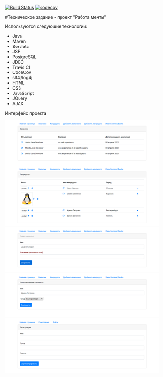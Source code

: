 [![Build Status](https://travis-ci.org/IvanBelyaev/job4j_dreamjob.svg?branch=main)](https://travis-ci.org/IvanBelyaev/job4j_dreamjob)
[![codecov](https://codecov.io/gh/IvanBelyaev/job4j_dreamjob/branch/main/graph/badge.svg)](https://codecov.io/gh/IvanBelyaev/job4j_dreamjob)

#Техническое задание - проект "Работа мечты"

Используются следующие технологии:
 - Java
 - Maven
 - Servlets
 - JSP
 - PostgreSQL
 - JDBC
 - Travis CI
 - CodeCov
 - slf4j/log4j
 - HTML
 - CSS
 - JavaScript
 - JQuery
 - AJAX

Интерфейс проекта

![ScreenShot](images/1.png)
![ScreenShot](images/2.png)
![ScreenShot](images/3.png)
![ScreenShot](images/4.png)
![ScreenShot](images/5.png)